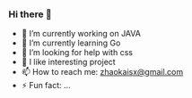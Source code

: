 ### Hi there 👋
- 🔭 I’m currently working on JAVA
- 🌱 I’m currently learning Go
- 🤔 I’m looking for help with css
- 💬 I like interesting project
- 📫 How to reach me: zhaokaisx@gmail.com
- ⚡ Fun fact: ...
